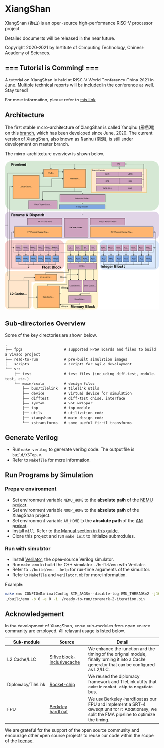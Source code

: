 # XiangShan

XiangShan (香山) is an open-source high-performance RISC-V processor project. 

Detailed documents will be released in the near future.

Copyright 2020-2021 by Institute of Computing Technology, Chinese Academy of Sciences.



## === Tutorial is Comming! ===

A tutorial on XiangShan is held at RISC-V World Conference China 2021 in June.  Multiple technical reports will be included in the conference as well. Stay tuned!

For more information, please refer to [this link](https://openxiangshan.github.io).



## Architecture

The first stable micro-architecture of XiangShan is called Yanqihu (雁栖湖) on this [branch](https://github.com/OpenXiangShan/XiangShan/tree/yanqihu), which has been developed since June, 2020. The current version of XiangShan, also known as Nanhu (南湖), is still under development on master branch.

The micro-architecture overview is shown below.

![xs-arch-single](xs-arch-simple.svg)



## Sub-directories Overview

Some of the key directories are shown below.

```
.
├── fpga                   # supported FPGA boards and files to build a Vivado project
├── read-to-run            # pre-built simulation images
├── scripts                # scripts for agile development
└── src
    ├── test               # test files (including diff-test, module-test, etc.)
    └── main/scala         # design files
        ├── bus/tilelink   # tilelink utils
        ├── device         # virtual device for simulation
        ├── difftest       # diff-test chisel interface
        ├── system         # SoC wrapper
        ├── top            # top module
        ├── utils          # utilization code
        ├── xiangshan      # main design code
        └── xstransforms   # some useful firrtl transforms
```



## Generate Verilog

* Run `make verilog` to generate verilog code. The output file is `build/XSTop.v`.
* Refer to `Makefile` for more information.



## Run Programs by Simulation

### Prepare environment

* Set environment variable `NEMU_HOME` to the **absolute path** of the [NEMU project](https://github.com/OpenXiangShan/NEMU).
* Set environment variable `NOOP_HOME` to the **absolute path** of the XiangShan project.
* Set environment variable `AM_HOME` to the **absolute path** of the [AM project](https://github.com/OpenXiangShan/nexus-am).
* Install `mill`. Refer to [the Manual section in this guide](https://com-lihaoyi.github.io/mill/mill/Intro_to_Mill.html#_installation).
* Clone this project and run `make init` to initialize submodules.

### Run with simulator

* Install [Verilator](https://verilator.org/guide/latest/), the open-source Verilog simulator.
* Run `make emu` to build the C++ simulator `./build/emu` with Verilator.
* Refer to `./build/emu --help` for run-time arguments of the simulator. 
* Refer to `Makefile` and `verilator.mk` for more information.

Example:
```bash
make emu CONFIG=MinimalConfig SIM_ARGS=--disable-log EMU_THREADS=2 -j10
./build/emu -b 0 -e 0 -i ./ready-to-run/coremark-2-iteration.bin
```



## Acknowledgement

In the development of XiangShan, some sub-modules from open source community are employed. All relavant usage is listed below.

| Sub-module         | Source                                                       | Detail                                                       |
| ------------------ | ------------------------------------------------------------ | ------------------------------------------------------------ |
| L2 Cache/LLC       | [Sifive block-inclusivecache](https://github.com/ucb-bar/block-inclusivecache-sifive) | We enhance the function and the timing of the original module, finally turning it into a Cache generator that can be configured as L2/LLC. |
| Diplomacy/TileLink | [Rocket-chip](https://github.com/chipsalliance/rocket-chip)  | We reused the diplomacy framework and TileLink utility that exist in rocket-chip to negotiate bus. |
| FPU                | [Berkeley hardfloat](https://github.com/ucb-bar/berkeley-hardfloat) | We use Berkeley-hardfloat as our FPU and implement a SRT-4 div/sqrt unit for it. Additionally, we split the FMA pipeline to optimize the timing. |

We are grateful for the support of the open source community and encourage other open source projects to reuse our code within the scope of the [license](LICENSE).

